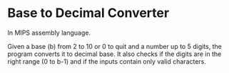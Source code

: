 # Base to Decimal Converter

In MIPS assembly language.

Given a base (b) from 2 to 10 or 0 to quit and a number up to 5 digits, the program converts it to decimal base. It also checks if the digits are in the right range (0 to b-1) and if the inputs contain only valid characters.
